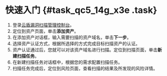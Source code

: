 # 快速入门 {#task_qc5_14g_x3e .task}

1.  登录[云盾漏洞扫描管理控制台](https://yundun.console.aliyun.com/?p=avds)。 
2.   定位到资产页面，单击**添加资产**。 
3.   在添加资产对话框，输入需要扫描的资产域名，单击**下一步**。 
4.   选择资产认证方式，根据所选择的方式完成目标扫描资产的认证。 
5.   资产认证通过后，您就可以对该资产域名进行扫描。定位到扫描页面，单击**新建扫描任务**。 
6.   在新建扫描任务对话框中，根据您的需求配置扫描任务。 
7.   扫描任务完成后，定位到风险页面，查看扫描的结果及所发现的风险详情。 

